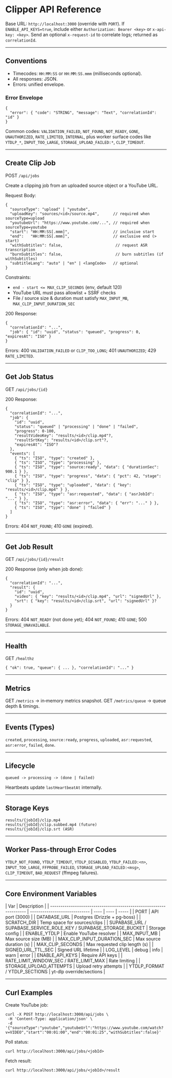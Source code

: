# Clipper API Reference

Base URL: `http://localhost:3000` (override with `PORT`).
If `ENABLE_API_KEYS=true`, include either `Authorization: Bearer <key>` or `x-api-key: <key>`.
Send an optional `x-request-id` to correlate logs; returned as `correlationId`.

---

## Conventions

-   Timecodes: `HH:MM:SS` or `HH:MM:SS.mmm` (milliseconds optional).
-   All responses: JSON.
-   Errors: unified envelope.

### Error Envelope

```
{
  "error": { "code": "STRING", "message": "Text", "correlationId": "id" }
}
```

Common codes: `VALIDATION_FAILED`, `NOT_FOUND`, `NOT_READY`, `GONE`, `UNAUTHORIZED`, `RATE_LIMITED`, `INTERNAL`, plus worker surface codes like `YTDLP_*`, `INPUT_TOO_LARGE`, `STORAGE_UPLOAD_FAILED:*`, `CLIP_TIMEOUT`.

---

## Create Clip Job

POST `/api/jobs`

Create a clipping job from an uploaded source object or a YouTube URL.

Request Body:

```
{
  "sourceType": "upload" | "youtube",
  "uploadKey": "sources/<id>/source.mp4",      // required when sourceType=upload
  "youtubeUrl": "https://www.youtube.com/...", // required when sourceType=youtube
  "start": "HH:MM:SS[.mmm]",                   // inclusive start
  "end":   "HH:MM:SS[.mmm]",                   // exclusive end (> start)
  "withSubtitles": false,                       // request ASR transcription
  "burnSubtitles": false,                       // burn subtitles (if withSubtitles)
  "subtitleLang": "auto" | "en" | <langCode>   // optional
}
```

Constraints:

-   `end - start <= MAX_CLIP_SECONDS` (env, default 120)
-   YouTube URL must pass allowlist + SSRF checks
-   File / source size & duration must satisfy `MAX_INPUT_MB`, `MAX_CLIP_INPUT_DURATION_SEC`

200 Response:

```
{
  "correlationId": "...",
  "job": { "id": "uuid", "status": "queued", "progress": 0, "expiresAt": "ISO" }
}
```

Errors: 400 `VALIDATION_FAILED` or `CLIP_TOO_LONG`; 401 `UNAUTHORIZED`; 429 `RATE_LIMITED`.

---

## Get Job Status

GET `/api/jobs/{id}`

200 Response:

```
{
  "correlationId": "...",
  "job": {
    "id": "uuid",
    "status": "queued" | "processing" | "done" | "failed",
    "progress": 0-100,
    "resultVideoKey": "results/<id>/clip.mp4"?,
    "resultSrtKey": "results/<id>/clip.srt"?,
    "expiresAt": "ISO"?
  },
  "events": [
    { "ts": "ISO", "type": "created" },
    { "ts": "ISO", "type": "processing" },
    { "ts": "ISO", "type": "source:ready", "data": { "durationSec": 900.1 } },
    { "ts": "ISO", "type": "progress", "data": { "pct": 42, "stage": "clip" } },
    { "ts": "ISO", "type": "uploaded", "data": { "key": "results/<id>/clip.mp4" } },
    { "ts": "ISO", "type": "asr:requested", "data": { "asrJobId": "..." } },
    { "ts": "ISO", "type": "asr:error", "data": { "err": "..." } },
    { "ts": "ISO", "type": "done" | "failed" }
  ]
}
```

Errors: 404 `NOT_FOUND`; 410 `GONE` (expired).

---

## Get Job Result

GET `/api/jobs/{id}/result`

200 Response (only when job done):

```
{
  "correlationId": "...",
  "result": {
    "id": "uuid",
    "video": { "key": "results/<id>/clip.mp4", "url": "signedUrl" },
    "srt": { "key": "results/<id>/clip.srt", "url": "signedUrl" }?
  }
}
```

Errors: 404 `NOT_READY` (not done yet); 404 `NOT_FOUND`; 410 `GONE`; 500 `STORAGE_UNAVAILABLE`.

---

## Health

GET `/healthz`

```
{ "ok": true, "queue": { ... }, "correlationId": "..." }
```

---

## Metrics

GET `/metrics` -> in‑memory metrics snapshot.
GET `/metrics/queue` -> queue depth & timings.

---

## Events (Types)

`created`, `processing`, `source:ready`, `progress`, `uploaded`, `asr:requested`, `asr:error`, `failed`, `done`.

---

## Lifecycle

```
queued -> processing -> (done | failed)
```

Heartbeats update `lastHeartbeatAt` internally.

---

## Storage Keys

```
results/{jobId}/clip.mp4
results/{jobId}/clip.subbed.mp4 (future)
results/{jobId}/clip.srt (ASR)
```

---

## Worker Pass-through Error Codes

`YTDLP_NOT_FOUND`, `YTDLP_TIMEOUT`, `YTDLP_DISABLED`, `YTDLP_FAILED:<n>`, `INPUT_TOO_LARGE`, `FFPROBE_FAILED`, `STORAGE_UPLOAD_FAILED:<msg>`, `CLIP_TIMEOUT`, `BAD_REQUEST` (ffmpeg failures).

---

## Core Environment Variables

| Var                                                                | Description                   |
| ------------------------------------------------------------------ | ----------------------------- | ---- | ---- | ----- |
| PORT                                                               | API port (3000)               |
| DATABASE_URL                                                       | Postgres (Drizzle + pg-boss)  |
| SCRATCH_DIR                                                        | Temp space for sources/clips  |
| SUPABASE_URL / SUPABASE_SERVICE_ROLE_KEY / SUPABASE_STORAGE_BUCKET | Storage config                |
| ENABLE_YTDLP                                                       | Enable YouTube resolver       |
| MAX_INPUT_MB                                                       | Max source size (MB)          |
| MAX_CLIP_INPUT_DURATION_SEC                                        | Max source duration (s)       |
| MAX_CLIP_SECONDS                                                   | Max requested clip length (s) |
| SIGNED_URL_TTL_SEC                                                 | Signed URL lifetime           |
| LOG_LEVEL                                                          | debug                         | info | warn | error |
| ENABLE_API_KEYS                                                    | Require API keys              |
| RATE_LIMIT_WINDOW_SEC / RATE_LIMIT_MAX                             | Rate limiting                 |
| STORAGE_UPLOAD_ATTEMPTS                                            | Upload retry attempts         |
| YTDLP_FORMAT / YTDLP_SECTIONS                                      | yt-dlp override/sections      |

---

## Curl Examples

Create YouTube job:

```
curl -X POST http://localhost:3000/api/jobs \
 -H 'Content-Type: application/json' \
 -d '{"sourceType":"youtube","youtubeUrl":"https://www.youtube.com/watch?v=VIDEO","start":"00:01:00","end":"00:01:25","withSubtitles":false}'
```

Poll status:

```
curl http://localhost:3000/api/jobs/<jobId>
```

Fetch result:

```
curl http://localhost:3000/api/jobs/<jobId>/result
```

